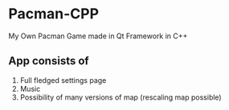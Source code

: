 # Pacman-CPP
 My Own Pacman Game made in Qt Framework in C++

## App consists of
1. Full fledged settings page
2. Music
3. Possibility of many versions of map (rescaling map possible)
